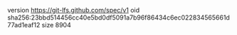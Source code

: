 version https://git-lfs.github.com/spec/v1
oid sha256:23bbd514456cc40e5bd0df5091a7b96f86434c6ec022834565661d77ad1eaf12
size 8904
